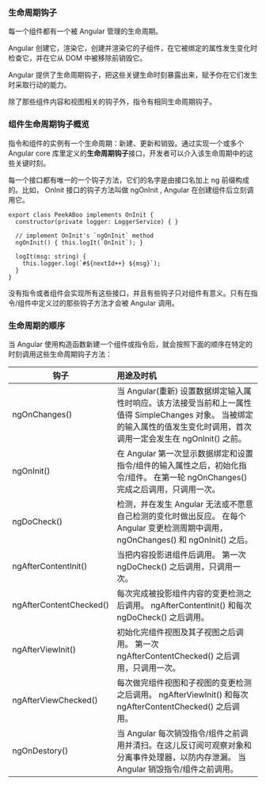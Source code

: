 ### 生命周期钩子

每一个组件都有一个被 Angular 管理的生命周期。

Angular 创建它，渲染它，创建并渲染它的子组件，在它被绑定的属性发生变化时检查它，并在它从 DOM 中被移除前销毁它。

Angular 提供了生命周期钩子，把这些关键生命时刻暴露出来，赋予你在它们发生时采取行动的能力。

除了那些组件内容和视图相关的钩子外，指令有相同生命周期钩子。

### 组件生命周期钩子概览

指令和组件的实例有一个生命周期：新建、更新和销毁。通过实现一个或多个 Angular core 库里定义的**生命周期钩子**接口，开发者可以介入该生命周期中的这些关键时刻。

每一个接口都有唯一的一个钩子方法，它们的名字是由接口名加上 ng 前缀构成的。比如， OnInit 接口的钩子方法叫做 ngOnInit , Angular 在创建组件后立刻调用它。

```
export class PeekABoo implements OnInit {
  constructor(private logger: LoggerService) { }

  // implement OnInit's `ngOnInit` method
  ngOnInit() { this.logIt(`OnInit`); }

  logIt(msg: string) {
    this.logger.log(`#${nextId++} ${msg}`);
  }
}
```

没有指令或者组件会实现所有这些接口，并且有些钩子只对组件有意义。只有在指令/组件中定义过的那些钩子方法才会被 Angular 调用。

### 生命周期的顺序

当 Angular 使用构造函数新建一个组件或指令后，就会按照下面的顺序在特定的时刻调用这些生命周期钩子方法：

钩子|用途及时机
---|:--
ngOnChanges()|当 Angular(重新) 设置数据绑定输入属性时响应。该方法接受当前和上一属性值得 SimpleChanges 对象。 当被绑定的输入属性的值发生变化时调用，首次调用一定会发生在 ngOnInit() 之前。
ngOnInit()|在 Angular 第一次显示数据绑定和设置指令/组件的输入属性之后，初始化指令/组件。 在第一轮 ngOnChanges() 完成之后调用，只调用一次。
ngDoCheck()|检测，并在发生 Angular 无法或不愿意自己检测的变化时做出反应。 在每个 Angular 变更检测周期中调用， ngOnChanges() 和 ngOnInit() 之后。
ngAfterContentInit()|当把内容投影进组件后调用。 第一次 ngDoCheck() 之后调用，只调用一次。
ngAfterContentChecked()|每次完成被投影组件内容的变更检测之后调用。 ngAfterContentInit() 和每次 ngDoCheck() 之后调用。
ngAfterViewInit()|初始化完组件视图及其子视图之后调用。 第一次 ngAfterContentChecked() 之后调用，只调用一次。
ngAfterViewChecked()|每次做完组件视图和子视图的变更检测之后调用。 ngAfterViewInit() 和每次 ngAfterContentChecked() 之后调用。
ngOnDestory()|当 Angular 每次销毁指令/组件之前调用并清扫。在这儿反订阅可观察对象和分离事件处理器，以防内存泄漏。 当 Angular 销毁指令/组件之前调用。



